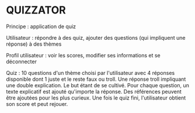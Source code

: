 # QUIZZATOR

Principe : application de quiz

Utilisateur : répondre à des quiz, ajouter des questions (qui impliquent une réponse) à des thèmes

Profil utilisateur : voir les scores, modifier ses informations et se déconnecter

Quiz : 10 questions d'un thème choisi par l'utilisateur avec 4 réponses disponible dont 1 juste et le reste faux ou troll. Une réponse
troll impliquant une double explication. Le but étant de se cultivé.
Pour chaque question, un texte explicatif est ajouté qu'importe la réponse. Des références peuvent être ajoutées pour les plus curieux.
Une fois le quiz fini, l'utilisateur obtient son score et peut rejouer.

